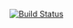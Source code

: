 [![Build Status](https://travis-ci.org/AdrianPop/sense.svg)](https://travis-ci.org/AdrianPop/sense)
